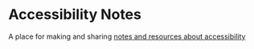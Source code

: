 # Accessibility Notes

A place for making and sharing [notes and resources about accessibility](https://github.com/aduggin/accessibility-notes/wiki)
